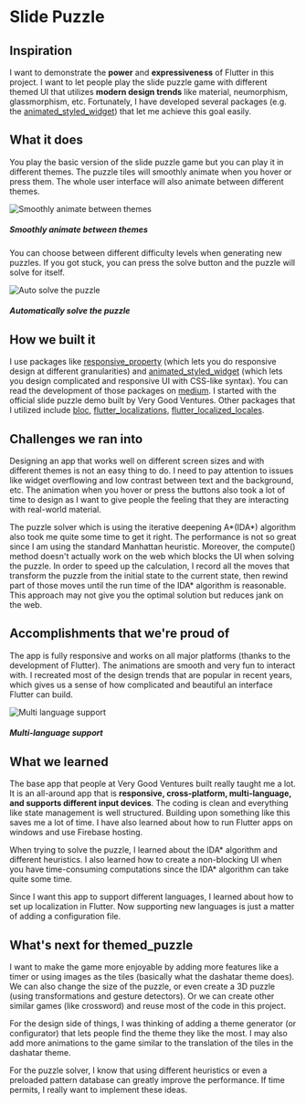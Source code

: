 # Slide Puzzle

## Inspiration

I want to demonstrate the **power** and **expressiveness** of Flutter in this project. I want to let people play the slide puzzle game with different themed UI that utilizes **modern design trends** like material, neumorphism, glassmorphism, etc. Fortunately, I have developed several packages (e.g. the [animated_styled_widget](https://pub.dev/packages/animated_styled_widget)) that let me achieve this goal easily.

## What it does

You play the basic version of the slide puzzle game but you can play it in different themes. The puzzle tiles will smoothly animate when you hover or press them. The whole user interface will also animate between different themes.

![Smoothly animate between themes](https://i.imgur.com/Y1XOwAE.gif)

##### Smoothly animate between themes

You can choose between different difficulty levels when generating new puzzles. If you got stuck, you can press the solve button and the puzzle will solve for itself.

![Auto solve the puzzle](https://i.imgur.com/GNIyZ0B.gif)

##### Automatically solve the puzzle

## How we built it

I use packages like [responsive_property](https://pub.dev/packages/responsive_property) (which lets you do responsive design at different granularities) and [animated_styled_widget](https://pub.dev/packages/animated_styled_widget) (which lets you design complicated and responsive UI with CSS-like syntax). You can read the development of those packages on [medium](https://medium.com/@kevinvan). I started with the official slide puzzle demo built by Very Good Ventures. Other packages that I utilized include [bloc](https://pub.dev/packages/bloc), [flutter_localizations](https://pub.dev/packages/flutter_localizations), [flutter_localized_locales](https://pub.dev/packages/flutter_localized_locales).

## Challenges we ran into

Designing an app that works well on different screen sizes and with different themes is not an easy thing to do. I need to pay attention to issues like widget overflowing and low contrast between text and the background, etc. The animation when you hover or press the buttons also took a lot of time to design as I want to give people the feeling that they are interacting with real-world material.

The puzzle solver which is using the iterative deepening A*(IDA*) algorithm also took me quite some time to get it right. The performance is not so great since I am using the standard Manhattan heuristic. Moreover, the compute() method doesn't actually work on the web which blocks the UI when solving the puzzle. In order to speed up the calculation, I record all the moves that transform the puzzle from the initial state to the current state, then rewind part of those moves until the run time of the IDA* algorithm is reasonable. This approach may not give you the optimal solution but reduces jank on the web.

## Accomplishments that we're proud of

The app is fully responsive and works on all major platforms (thanks to the development of Flutter). The animations are smooth and very fun to interact with. I recreated most of the design trends that are popular in recent years, which gives us a sense of how complicated and beautiful an interface Flutter can build.

![Multi language support](https://i.imgur.com/yLQX5WX.gif)

##### Multi-language support


## What we learned

The base app that people at Very Good Ventures built really taught me a lot. It is an all-around app that is **responsive, cross-platform, multi-language, and supports different input devices**. The coding is clean and everything like state management is well structured. Building upon something like this saves me a lot of time. I have also learned about how to run Flutter apps on windows and use Firebase hosting.

When trying to solve the puzzle, I learned about the IDA* algorithm and different heuristics. I also learned how to create a non-blocking UI when you have time-consuming computations since the IDA* algorithm can take quite some time.

Since I want this app to support different languages, I learned about how to set up localization in Flutter. Now supporting new languages is just a matter of adding a configuration file.

## What's next for themed_puzzle

I want to make the game more enjoyable by adding more features like a timer or using images as the tiles (basically what the dashatar theme does). We can also change the size of the puzzle, or even create a 3D puzzle (using transformations and gesture detectors). Or we can create other similar games (like crossword) and reuse most of the code in this project.

For the design side of things, I was thinking of adding a theme generator (or configurator) that lets people find the theme they like the most. I may also add more animations to the game similar to the translation of the tiles in the dashatar theme.

For the puzzle solver, I know that using different heuristics or even a preloaded pattern database can greatly improve the performance. If time permits, I really want to implement these ideas.